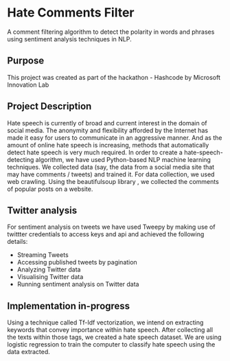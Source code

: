 # Hate Comments Filter
A comment filtering algorithm to detect the polarity in words and phrases using sentiment analysis techniques in NLP.

## Purpose
This project was created as part of the hackathon - Hashcode by Microsoft Innovation Lab

## Project Description
Hate speech is currently of broad and current interest in the domain of social media. The anonymity and flexibility afforded by the Internet has made it easy for users to communicate in an aggressive manner. And as the amount of online hate speech is increasing, methods that automatically detect hate speech is very much required.  In order to create a hate-speech-detecting algorithm, we have used Python-based NLP machine learning techniques. We collected data (say, the data from a social media site that may have comments / tweets) and trained it. For data collection, we used web crawling. Using the beautifulsoup library , we collected the comments of popular posts on a website. 

## Twitter analysis
For sentiment analysis on tweets we have used Tweepy by making use of twittter credentials to access keys and api and achieved the following details:
* Streaming Tweets
* Accessing published tweets by pagination
* Analyzing Twitter data
* Visualising Twitter data
* Running sentiment analysis on Twitter data

## Implementation in-progress
Using a technique called Tf-Idf vectorization, we intend on extracting keywords that convey importance within hate speech. After collecting all the texts within those tags, we created a hate speech dataset. We are using logistic regression to train the computer to classify hate speech using the data extracted.


